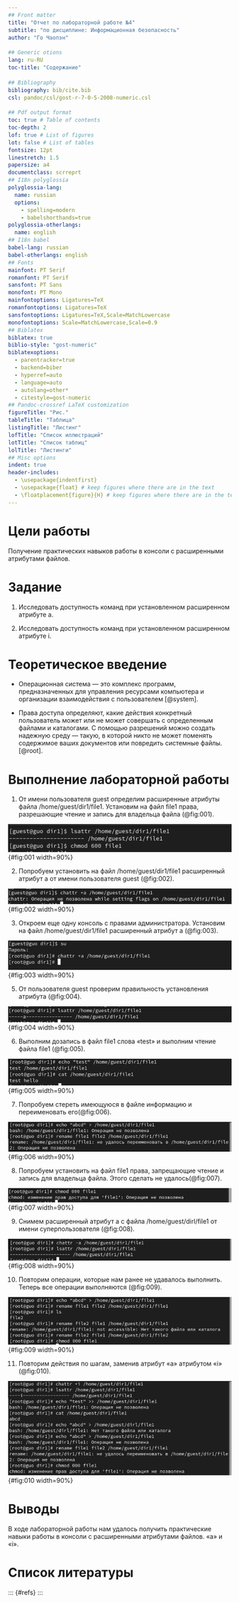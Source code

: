 ```yaml
---
## Front matter
title: "Отчет по лабораторной работе №4"
subtitle: "по дисциплине: Информационная безопасность"
author: "Го Чаопэн"

## Generic otions
lang: ru-RU
toc-title: "Содержание"

## Bibliography
bibliography: bib/cite.bib
csl: pandoc/csl/gost-r-7-0-5-2008-numeric.csl

## Pdf output format
toc: true # Table of contents
toc-depth: 2
lof: true # List of figures
lot: false # List of tables
fontsize: 12pt
linestretch: 1.5
papersize: a4
documentclass: scrreprt
## I18n polyglossia
polyglossia-lang:
  name: russian
  options:
	- spelling=modern
	- babelshorthands=true
polyglossia-otherlangs:
  name: english
## I18n babel
babel-lang: russian
babel-otherlangs: english
## Fonts
mainfont: PT Serif
romanfont: PT Serif
sansfont: PT Sans
monofont: PT Mono
mainfontoptions: Ligatures=TeX
romanfontoptions: Ligatures=TeX
sansfontoptions: Ligatures=TeX,Scale=MatchLowercase
monofontoptions: Scale=MatchLowercase,Scale=0.9
## Biblatex
biblatex: true
biblio-style: "gost-numeric"
biblatexoptions:
  - parentracker=true
  - backend=biber
  - hyperref=auto
  - language=auto
  - autolang=other*
  - citestyle=gost-numeric
## Pandoc-crossref LaTeX customization
figureTitle: "Рис."
tableTitle: "Таблица"
listingTitle: "Листинг"
lofTitle: "Список иллюстраций"
lotTitle: "Список таблиц"
lolTitle: "Листинги"
## Misc options
indent: true
header-includes:
  - \usepackage{indentfirst}
  - \usepackage{float} # keep figures where there are in the text
  - \floatplacement{figure}{H} # keep figures where there are in the text
---
```


# Цели работы

  Получение практических навыков работы в консоли с расширенными атрибутами файлов.

# Задание

1. Исследовать доступность команд при установленном расширенном aтрибуте a.

2. Исследовать доступность команд при установленном расширенном aтрибуте i.

# Теоретическое введение

- Операционная система — это комплекс программ, предназначенных для управления ресурсами компьютера и организации взаимодействия с пользователем [@system].

- Права доступа определяют, какие действия конкретный пользователь может или не может совершать с определенным файлами и каталогами. С помощью разрешений можно создать надежную среду — такую, в которой никто не может поменять содержимое ваших документов или повредить системные файлы. [@root].

# Выполнение лабораторной работы

1. От имени пользователя guest определим расширенные атрибуты файла /home/guest/dir1/file1. Установим на файл file1 права, разрешающие чтение и запись для владельца файла (@fig:001).


![Расширенные атрибуты файла /home/guest/dir1/file1](image/fig001.png){#fig:001 width=90%}


2. Попробуем установить на файл /home/guest/dir1/file1 расширенный атрибут a от имени пользователя guest (@fig:002).


![Попытка установки атрибута а на файл /home/guest/dir1/file1 от имени пользователя guest](image/fig002.png){#fig:002 width=90%}


3. Откроем еще одну консоль с правами администратора. Установим на файл /home/guest/dir1/file1 расширенный атрибут a (@fig:003).


![Установка атрибута а на файл /home/guest/dir1/file1](image/fig003.png){#fig:003 width=90%}


5. От пользователя guest проверим правильность установления атрибута (@fig:004).


![Атрибуты на файл /home/guest/dir1/file1](image/fig004.png){#fig:004 width=90%}


6.  Выполним дозапись в файл file1 слова «test» и выполним чтение файла file1 (@fig:005).


![Запись и чтение файла /home/guest/dir1/file1](image/fig005.png){#fig:005 width=90%}


7. Попробуем стереть имеющуюся в файле информацию и переименовать его(@fig:006).


![Попытка удаления информации и переименования файла /home/guest/dir1/file1](image/fig006.png){#fig:006 width=90%}


8. Попробуем установить на файл file1 права, запрещающие чтение и запись для владельца файла. Этого сделать не удалось(@fig:007).


![Попытка устанавления прав на файл /home/guest/dir1/file1](image/fig007.png){#fig:007 width=90%}


9. Снимем расширенный атрибут a с файла /home/guest/dirl/file1 от
имени суперпользователя (@fig:008).

![Снятие атрибута а с файла /home/guest/dir1/file1](image/fig008.png){#fig:008 width=90%}

10. Повторим операции, которые нам ранее не удавалось выполнить. Теперь все операции выполняются (@fig:009).

![Повторение операций после снятия атрибута а](image/fig009.png){#fig:009 width=90%}

11. Повторим действия по шагам, заменив атрибут «a» атрибутом «i» (@fig:010).

![Повторение операций после установки атрибута i](image/fig010.png){#fig:010 width=90%}



# Выводы

В ходе лабораторной работы нам удалось получить практические навыки работы в консоли с расширенными атрибутами файлов. «а» и «i».



# Список литературы

::: {#refs}
:::
